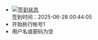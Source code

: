 - [![签到状态](https://github.com/womade/Cloud189-Actions/actions/workflows/main.yml/badge.svg?branch=main)](https://github.com/womade/Cloud189-Actions/actions/workflows/main.yml) <br> 签到时间：2025-06-28 00:44:05
- 开始执行帐号1
- 用户名或密码为空
